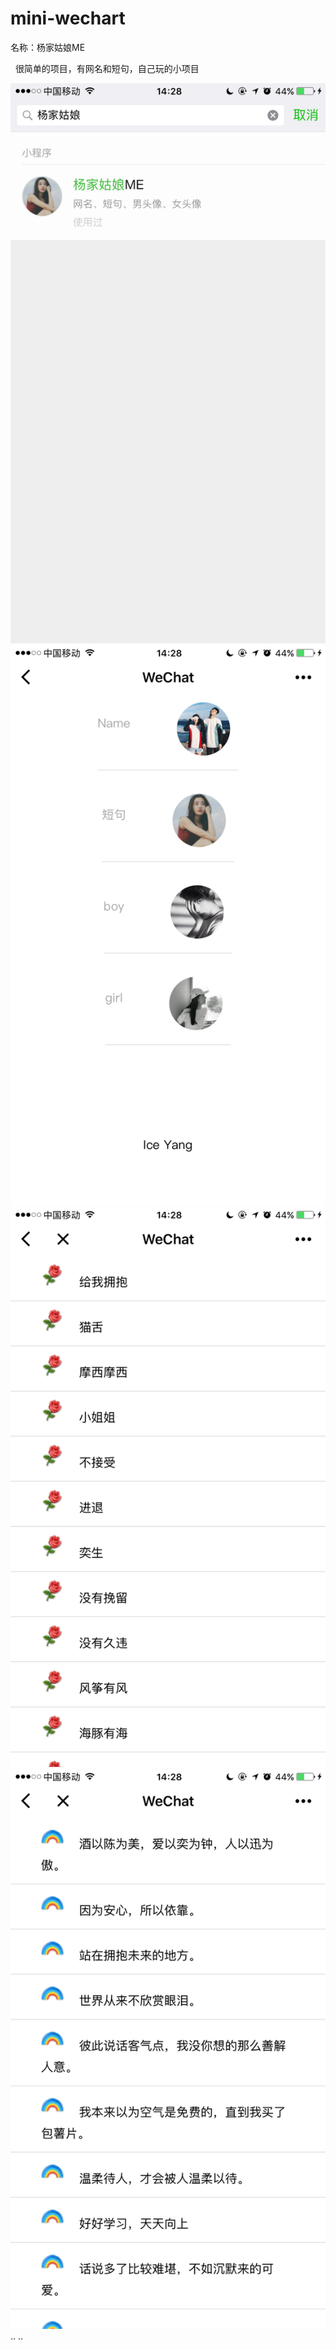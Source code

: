 # mini-wechart

名称：杨家姑娘ME

 
很简单的项目，有网名和短句，自己玩的小项目


<img src="show/1.png" />
<img src="show/2.png" />
<img src="show/3.png" />
<img src="show/4.png" />
..
..
